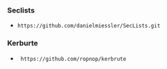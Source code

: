 ### Seclists

- ```https://github.com/danielmiessler/SecLists.git```

### Kerburte

- ``` https://github.com/ropnop/kerbrute```
